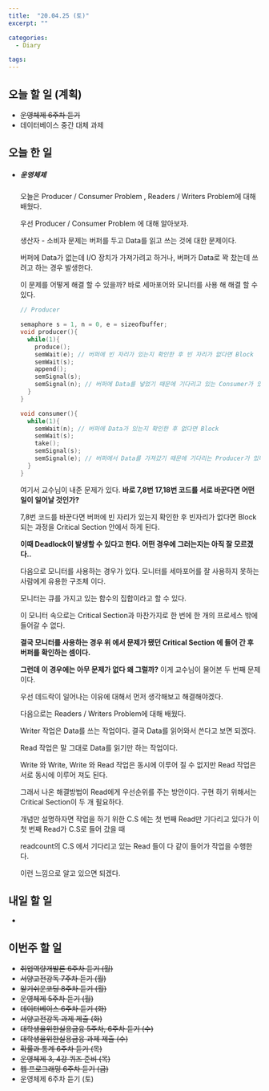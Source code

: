 ```yaml
---
title:  "20.04.25 (토)"
excerpt: ""

categories:
  - Diary

tags:
---
```


## 오늘 할 일 (계획)

- ~~운영체제 6주차 듣기~~
- 데이터베이스 중간 대체 과제


## 오늘 한 일

- ##### 운영체제

  오늘은 Producer / Consumer Problem , Readers / Writers Problem에 대해 배웠다.

  우선 Producer / Consumer Problem 에 대해 알아보자.

  생산자 - 소비자 문제는 버퍼를 두고 Data를 읽고 쓰는 것에 대한 문제이다.

  버퍼에 Data가 없는데 I/O 장치가 가져가려고 하거나, 버퍼가 Data로 꽉 찼는데 쓰려고 하는 경우 발생한다.

  이 문제를 어떻게 해결 할 수 있을까?  바로 세마포어와 모니터를 사용 해 해결 할 수 있다.

  ```c
  // Producer
  
  semaphore s = 1, n = 0, e = sizeofbuffer;
  void producer(){
    while(1){
      produce();
      semWait(e); // 버퍼에 빈 자리가 있는지 확인한 후 빈 자리가 없다면 Block
      semWait(s);
      append();
      semSignal(s);
      semSignal(n); // 버퍼에 Data를 넣었기 때문에 기다리고 있는 Consumer가 있다면 깨운다
    }
  }
  
  void consumer(){
    while(1){
      semWait(n); // 버퍼에 Data가 있는지 확인한 후 없다면 Block
      semWait(s);
      take();
      semSignal(s);
      semSignal(e); // 버퍼에서 Data를 가져갔기 때문에 기다리는 Producer가 있다면 깨운다
    }
  }
  ```

  여기서 교수님이 내준 문제가 있다. **바로 7,8번 17,18번 코드를 서로 바꾼다면 어떤일이 일어날 것인가?**

  7,8번 코드를 바꾼다면 버퍼에 빈 자리가 있는지 확인한 후 빈자리가 없다면 Block 되는 과정을 Critical Section 안에서 하게 된다.

  **이때 Deadlock이 발생할 수 있다고 한다. 어떤 경우에 그러는지는 아직 잘 모르겠다..**

  다음으로 모니터를 사용하는 경우가 있다. 모니터를 세마포어를 잘 사용하지 못하는 사람에게 유용한 구조체 이다.

  모니터는 큐를 가지고 있는 함수의 집합이라고 할 수 있다.

  이 모니터 속으로는 Critical Section과 마찬가지로 한 번에 한 개의 프로세스 밖에 들어갈 수 없다.

  **결국 모니터를 사용하는 경우 위 에서 문제가 됐던 Critical Section 에 들어 간 후 버퍼를 확인하는 셈이다.**

  **그런데 이 경우에는 아무 문제가 없다 왜 그럴까?** 이게 교수님이 물어본 두 번째 문제이다.

  우선 데드락이 일어나는 이유에 대해서 먼저 생각해보고 해결해야겠다.

  다음으로는 Readers / Writers Problem에 대해 배웠다.

  Writer 작업은 Data를 쓰는 작업이다. 결국 Data를 읽어와서 쓴다고 보면 되겠다.

  Read 작업은 말 그대로 Data를 읽기만 하는 작업이다.

  Write 와 Write, Write 와 Read 작업은 동시에 이루어 질 수 없지만 Read 작업은 서로 동시에 이루어 져도 된다.

  그래서 나온 해결방법이 Read에게 우선순위를 주는 방안이다. 구현 하기 위해서는 Critical Section이 두 개 필요하다.

  개념만 설명하자면 작업을 하기 위한 C.S 에는 첫 번째 Read만 기다리고 있다가 이 첫 번째 Read가 C.S로 들어 갔을 때

  readcount의 C.S 에서 기다리고 있는 Read 들이 다 같이 들어가 작업을 수행한다.

  이런 느낌으로 알고 있으면 되겠다.

## 내일 할 일

- 


## 이번주 할 일

- ~~취업역량개발론 6주차 듣기 (월)~~
- ~~서양고전강독 7주차 듣기 (월)~~
- ~~알기쉬운코딩 8주차 듣기 (월)~~
- ~~운영체제 5주차 듣기 (월)~~
- ~~데이터베이스 6주차 듣기 (화)~~
- ~~서양고전강독 과제 제출 (화)~~
- ~~대학생을위한실용금융 5주차, 6주차 듣기 (수)~~
- ~~대학생을위한실용금융 과제 제출 (수)~~
- ~~확률과 통계 6주차 듣기 (목)~~
- ~~운영체제 3, 4강 퀴즈 준비 (목)~~
- ~~웹 프로그래밍 6주차 듣기 (금)~~
- 운영체제 6주차 듣기 (토)
